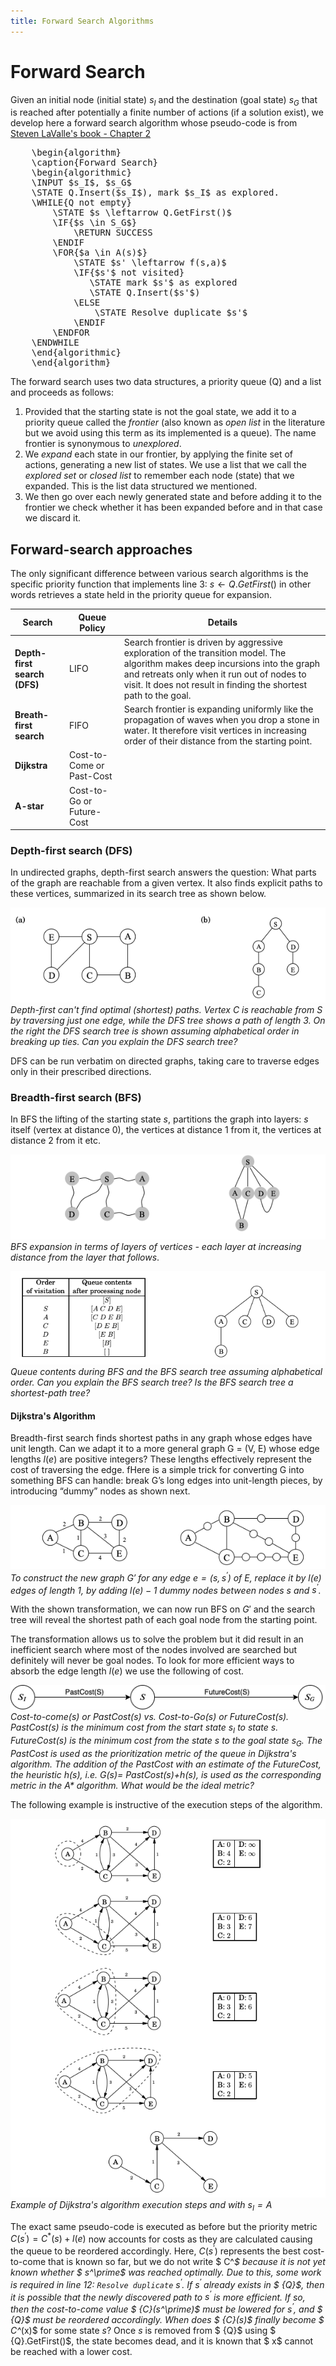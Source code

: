 ```yaml
---
title: Forward Search Algorithms
---
```


# Forward Search

Given an initial node (initial state) $s_I$ and the destination (goal state) $s_G$ that is reached after potentially a finite number of actions (if a solution exist), we develop here a forward search algorithm whose pseudo-code is from [Steven LaValle's book - Chapter 2](http://planning.cs.uiuc.edu/)

<pre id="forward-search" style="display:hidden;">
    \begin{algorithm}
    \caption{Forward Search}
    \begin{algorithmic}
    \INPUT $s_I$, $s_G$
    \STATE Q.Insert($s_I$), mark $s_I$ as explored.
    \WHILE{Q not empty} 
        \STATE $s \leftarrow Q.GetFirst()$
        \IF{$s \in S_G$}
            \RETURN SUCCESS
        \ENDIF
        \FOR{$a \in A(s)$}
            \STATE $s' \leftarrow f(s,a)$
            \IF{$s'$ not visited}
               \STATE mark $s'$ as explored 
               \STATE Q.Insert($s'$)
            \ELSE 
                \STATE Resolve duplicate $s'$
            \ENDIF
        \ENDFOR
    \ENDWHILE
    \end{algorithmic}
    \end{algorithm}
</pre>

The forward search uses two data structures, a priority queue (Q) and a list and proceeds as follows:

1. Provided that the starting state is not the goal state, we add it to a priority queue called the  _frontier_ (also known as _open list_ in the literature but we avoid using this term as its implemented is a queue). The name frontier is synonymous to _unexplored_. 
2. We _expand_ each state in our frontier, by applying the finite set of actions, generating a new list of states. We use a list that we call the _explored set_ or _closed list_ to remember each node (state) that we expanded.  This is the list data structured we mentioned. 
3. We then go over each newly generated state and before adding it to the frontier we check whether it has been expanded before and in that case we discard it. 

## Forward-search approaches

The only significant difference between various search algorithms is the specific priority function that implements line 3: $s \leftarrow Q.GetFirst()$ in other words retrieves a state held in the priority queue for expansion. 

| Search     | Queue Policy    | Details    |
| --- | --- | --- |
| **Depth-first search (DFS)**   |  LIFO  | Search frontier is driven by aggressive exploration of the transition model. The algorithm makes deep incursions into the graph and retreats only when it run out of nodes to visit. It does not result in finding the shortest path to the goal. | 
|  **Breath-first search**  |   FIFO  | Search frontier is expanding uniformly like the propagation of waves when you drop a stone in water. It therefore visit vertices in increasing order of their distance from the starting point. |
|   **Dijkstra**  |  Cost-to-Come or Past-Cost  |     |
|   **A-star**   |  Cost-to-Go or Future-Cost |     |


### Depth-first search (DFS)

In undirected graphs, depth-first search answers the question: What parts of the graph are reachable from a given vertex. 
It also finds explicit paths to these vertices, summarized in its search tree as shown below.

![depth-first](images/depth-first.png#center)
*Depth-first can't find optimal (shortest) paths. Vertex C is reachable from S by traversing just one edge, while the DFS tree
shows a path of length 3. On the right the DFS search tree is shown assuming alphabetical order in breaking up ties. Can you explain the DFS search tree?*

DFS can be run verbatim on directed graphs, taking care to traverse edges only in their prescribed directions.

### Breadth-first search (BFS)

In BFS the lifting of the starting state $s$, partitions the graph into layers: $s$ itself (vertex at distance 0), the vertices at distance 1 from it, the vertices at distance 2 from it etc. 

![breadth-first](images/breadth-first.png#center)
*BFS expansion in terms of layers of vertices - each layer at increasing distance from the layer that follows*. 

![breadth-first-2](images/breadth-first-2.png#center)
*Queue contents during BFS and the BFS search tree assuming alphabetical order. Can you explain the BFS search tree? Is the BFS search tree a shortest-path tree?* 
 
#### Dijkstra's Algorithm

Breadth-first search finds shortest paths in any graph whose edges have unit length. Can we adapt it to a more general graph G = (V, E) whose edge lengths $l(e)$ are positive integers? These lengths effectively represent the cost of traversing the edge. fHere is a simple trick for converting G into something BFS can handle: break G’s long edges into unit-length pieces, by introducing “dummy” nodes as shown next.

![dijkstras-graph](images/dijkstras-graph.png#center)
*To construct the new graph $G'$ for any edge $e = (s, s^\prime)$ of $E$, replace it by $l(e)$ edges of length 1, by adding $l(e) − 1$
dummy nodes between nodes $s$ and $s^\prime$*. 

With the shown transformation, we can now run BFS on $G'$ and the search tree will reveal the shortest path of each goal node from the starting point. 

The transformation allows us to solve the problem but it did result in an inefficient search where most of the nodes involved are searched but definitely will never be goal nodes. To look for more efficient ways to absorb the edge length $l(e)$ we use the following of cost.  

![search-cost-definitions](images/search-cost-defintions.png#center)
*Cost-to-come($s$) or PastCost($s$) vs. Cost-to-Go($s$) or FutureCost($s$). PastCost($s$) is the minimum cost from the start state $s_I$ to state $s$. FutureCost($s$) is the minimum cost from the state $s$ to the goal state $s_G$. The PastCost is used as the prioritization metric of the queue in Dijkstra's algorithm. The addition of the PastCost with an estimate of the FutureCost, the heuristic $h(s)$, i.e. $G(s) =$ PastCost($s$)+$h(s)$, is used as the corresponding metric in the A\* algorithm. What would be the ideal metric?*

The following example is instructive of the execution steps of the algorithm. 

![dijkstras-example](images/dijkstras-example.png#center)
*Example of Dijkstra's algorithm execution steps and with $s_I=A$*

The exact same pseudo-code is executed as before but the priority metric $C(s^\prime)=C^*(s) + l(e)$ now accounts for costs as they are calculated causing the queue to be reordered accordingly.  Here, $C(s^\prime)$ represents the best cost-to-come that is known so far, but we do not write $ C^*$ because it is not yet known whether $ s^\prime$ was reached optimally. Due to this, some work is required in line 12: $\texttt{Resolve duplicate}$ $s^\prime$. If $s^\prime$ already exists in $ {Q}$, then it is possible that the newly discovered path to $s^\prime$ is more efficient. If so, then the cost-to-come value $ {C}(s^\prime)$ must be lowered for $s^\prime$, and $ {Q}$ must be reordered accordingly. When does $ {C}(s)$ finally become $ C^*(x)$ for some state $s$? Once $s$ is removed from $ {Q}$ using $ {Q}.GetFirst()$, the state becomes dead, and it is known that $ x$ cannot be reached with a lower cost. 

